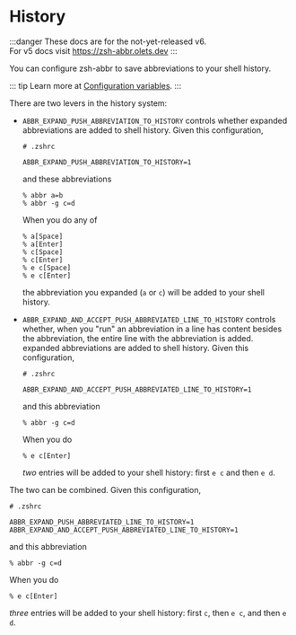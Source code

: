# History

:::danger
These docs are for the not-yet-released v6.  
For v5 docs visit <https://zsh-abbr.olets.dev>
:::

You can configure zsh-abbr to save abbreviations to your shell history.

::: tip
Learn more at [Configuration variables](./configuration-variables.md).
:::

There are two levers in the history system:

- `ABBR_EXPAND_PUSH_ABBREVIATION_TO_HISTORY` controls whether expanded abbreviations are added to shell history. Given this configuration,

    ```shell
    # .zshrc

    ABBR_EXPAND_PUSH_ABBREVIATION_TO_HISTORY=1
    ```

    and these abbreviations

    ```shell
    % abbr a=b
    % abbr -g c=d
    ```

    When you do any of

    ```shell
    % a[Space]
    % a[Enter]
    % c[Space]
    % c[Enter]
    % e c[Space]
    % e c[Enter]
    ```

    the abbreviation you expanded (`a` or `c`) will be added to your shell history.

- `ABBR_EXPAND_AND_ACCEPT_PUSH_ABBREVIATED_LINE_TO_HISTORY` controls whether, when you "run" an abbreviation in a line has content besides the abbreviation, the entire line with the abbreviation is added. expanded abbreviations are added to shell history. Given this configuration,

    ```shell
    # .zshrc

    ABBR_EXPAND_AND_ACCEPT_PUSH_ABBREVIATED_LINE_TO_HISTORY=1
    ```

    and this abbreviation

    ```shell
    % abbr -g c=d
    ```

    When you do

    ```shell
    % e c[Enter]
    ```

    _two_ entries will be added to your shell history: first `e c` and then `e d`.

The two can be combined. Given this configuration,

```shell
# .zshrc

ABBR_EXPAND_PUSH_ABBREVIATED_LINE_TO_HISTORY=1
ABBR_EXPAND_AND_ACCEPT_PUSH_ABBREVIATED_LINE_TO_HISTORY=1
```

and this abbreviation

```shell
% abbr -g c=d
```

When you do

```shell
% e c[Enter]
```

_three_ entries will be added to your shell history: first `c`, then `e c`, and then `e d`.
